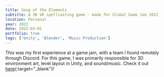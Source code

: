 ```yaml
---
title: Song of the Elements 
subtitle: A 3D VR spellcasting game - made for Global Game Jam 2022
location: Personal
year: 2022
date: 2022-03-01
portfolio: true
tags: ['Unity', 'Blender', 'Music Production']
---
```


This was my first experience at a game jam, with a team I found remotely through Discord. 
For this game, I was primarily responsible for 3D environment art, level layout in Unity, 
and sound/music. Check it out 
[here](https://globalgamejam.org/2022/games/song-elements-9){:target="_blank"}!